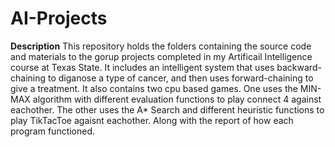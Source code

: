 # AI-Projects
**Description** This repository holds the folders containing the source code and materials to the gorup projects completed in my Artificail Intelligence course at Texas State. It includes an intelligent system that uses backward-chaining to diganose a type of cancer, and then uses forward-chaining to give a treatment. It also contains two cpu based games. One uses the MIN-MAX algorithm with different evaluation functions to play connect 4 against eachother. The other uses the A* Search and different heuristic functions to play TikTacToe agaisnt eachother. Along with the report of how each program functioned.

